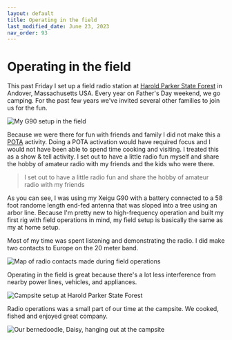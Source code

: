 ```yaml
---
layout: default
title: Operating in the field
last_modified_date: June 23, 2023
nav_order: 93
---
```


# Operating in the field

This past Friday I set up a field radio station at [Harold Parker State Forest](https://www.mass.gov/locations/harold-parker-state-forest)
in Andover, Massachusetts USA. Every year on Father's Day weekend, we go camping. For the past few years we've invited several other families to join us for the fun.

![My G90 setup in the field](g90-field-setup-harold-parker.jpg "My Xiegu G90 in the Field at Harold Parker State Forst in MA")

Because we were there for fun with friends and family I did not make this a [POTA](https://pota.app/) activity. Doing a POTA activation would have required focus and I would not have
been able to spend time cooking and visiting.
I treated this as a show & tell activity. I set out to have a little radio fun
myself and share the hobby of amateur radio with my friends and the kids who were there.

> I set out to have a little radio fun
> and share the hobby of amateur radio with my friends

As you can see, I was using my Xeigu G90 with a battery connected to a 58 foot randome length end-fed antenna that was sloped into a tree using an arbor line. Because I'm pretty new to high-frequency operation and built my first rig with field operations in mind, my field setup is basically the same as my at home setup.

Most of my time was spent listening and demonstrating the radio. I did make two contacts to Europe on the 20 meter band.

![Map of radio contacts made during field operations](radio-contact-map.png)

Operating in the field is great because there's a lot less interference from nearby power
lines, vehicles, and appliances.

![Campsite setup at Harold Parker State Forest](1000005126.jpg "Setting up the campsite for cooking")

Radio operations was a small part of our time at the campsite. We cooked, fished and enjoyed great company.

![Our bernedoodle, Daisy, hanging out at the campsite](1000005125.jpg "Daisy relaxes at our campsite")
